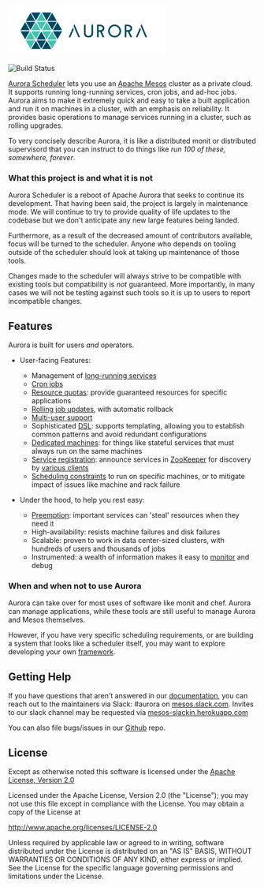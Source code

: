 ![Aurora Logo](docs/images/aurora_logo.png)

![Build Status](https://github.com/aurora-scheduler/aurora/workflows/CI/badge.svg?branch=master)

[Aurora Scheduler](https://aurora-scheduler.github.io/) lets you use an [Apache Mesos](http://mesos.apache.org)
cluster as a private cloud. It supports running long-running services, cron jobs, and ad-hoc jobs.
Aurora aims to make it extremely quick and easy to take a built application and run it on machines
in a cluster, with an emphasis on reliability. It provides basic operations to manage services
running in a cluster, such as rolling upgrades.

To very concisely describe Aurora, it is like a distributed monit or distributed supervisord that
you can instruct to do things like _run 100 of these, somewhere, forever_.

### What this project is and what it is not
Aurora Scheduler is a reboot of Apache Aurora that seeks to continue its development.
That having been said, the project is largely in maintenance mode. We will continue to try to provide
quality of life updates to the codebase but we don't anticipate any new large features being landed.

Furthermore, as a result of the decreased amount of contributors available, focus will be turned to the scheduler.
Anyone who depends on tooling outside of the scheduler should look at taking up maintenance of those tools.

Changes made to the scheduler will always strive to be compatible with existing tools but compatibility is _not_ guaranteed.
More importantly, in many cases we will not be testing against such tools so it is
up to users to report incompatible changes.

## Features

Aurora is built for users _and_ operators.

* User-facing Features:
  - Management of [long-running services](docs/features/services.md)
  - [Cron jobs](docs/features/cron-jobs.md)
  - [Resource quotas](docs/features/multitenancy.md): provide guaranteed resources for specific
    applications
  - [Rolling job updates](docs/features/job-updates.md), with automatic rollback
  - [Multi-user support](docs/features/multitenancy.md)
  - Sophisticated [DSL](docs/reference/configuration-tutorial.md): supports templating, allowing you to
    establish common patterns and avoid redundant configurations
  - [Dedicated machines](docs/features/constraints.md#dedicated-attribute):
    for things like stateful services that must always run on the same machines
  - [Service registration](docs/features/service-discovery.md): announce services in
    [ZooKeeper](http://zookeeper.apache.org/) for discovery by [various clients](docs/additional-resources/tools.md)
  - [Scheduling constraints](docs/features/constraints.md)
    to run on specific machines, or to mitigate impact of issues like machine and rack failure

* Under the hood, to help you rest easy:
  - [Preemption](docs/features/multitenancy.md): important services can 'steal' resources when they need it
  - High-availability: resists machine failures and disk failures
  - Scalable: proven to work in data center-sized clusters, with hundreds of users and thousands of
    jobs
  - Instrumented: a wealth of information makes it easy to [monitor](docs/operations/monitoring.md)
    and debug

### When and when not to use Aurora
Aurora can take over for most uses of software like monit and chef.  Aurora can manage applications,
while these tools are still useful to manage Aurora and Mesos themselves.

However, if you have very specific scheduling requirements, or are building a system that looks like a
scheduler itself, you may want to explore developing your own
[framework](http://mesos.apache.org/documentation/latest/app-framework-development-guide).


## Getting Help
If you have questions that aren't answered in our [documentation](https://aurora-scheduler.github.io/documentation/latest/),
you can reach out to the maintainers via Slack: #aurora on [mesos.slack.com](http://mesos.slack.com).
Invites to our slack channel may be requested via [mesos-slackin.herokuapp.com](https://mesos-slackin.herokuapp.com/)

You can also file bugs/issues in our [Github](https://github.com/aurora-scheduler/aurora/issues) repo.


## License
Except as otherwise noted this software is licensed under the
[Apache License, Version 2.0](http://www.apache.org/licenses/LICENSE-2.0.html)

Licensed under the Apache License, Version 2.0 (the "License");
you may not use this file except in compliance with the License.
You may obtain a copy of the License at

  http://www.apache.org/licenses/LICENSE-2.0

Unless required by applicable law or agreed to in writing, software
distributed under the License is distributed on an "AS IS" BASIS,
WITHOUT WARRANTIES OR CONDITIONS OF ANY KIND, either express or implied.
See the License for the specific language governing permissions and
limitations under the License.
